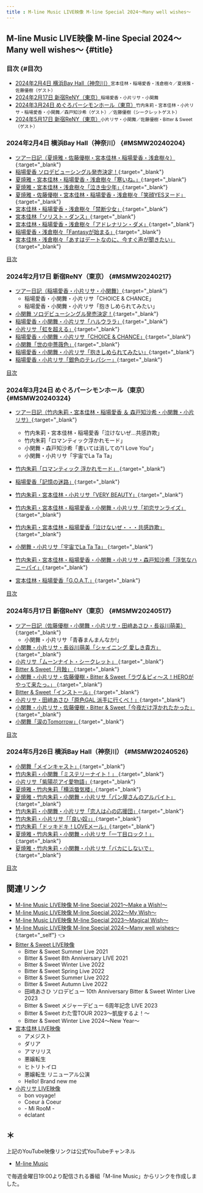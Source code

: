 ```yaml
---
title : M-line Music LIVE映像 M-line Special 2024～Many well wishes～
---
```

## M-line Music LIVE映像 M-line Special 2024～Many well wishes～ {#title}

### 目次 {#目次}

* [2024年2月4日 横浜Bay Hall（神奈川）](#MSMW20240204)<small>宮本佳林・稲場愛香・浅倉樹々／夏焼雅・佐藤優樹（ゲスト）</small>
* [2024年2月17日 新宿ReNY（東京）](#MSMW20240217)<small>稲場愛香・小片リサ・小関舞</small>
* [2024年3月24日 めぐろパーシモンホール（東京）](#MSMW20240324)<small>竹内朱莉・宮本佳林・小片リサ・稲場愛香・小関舞／森戸知沙希（ゲスト）／佐藤優樹（シークレットゲスト）</small>
* [2024年5月17日 新宿ReNY（東京）](#MSMW20240517)<small>小片リサ・小関舞／佐藤優樹・Bitter & Sweet（ゲスト）</small>

### 2024年2月4日 横浜Bay Hall（神奈川） {#MSMW20240204}
* [<i class="fa-lg fa-brands fa-youtube"></i> ツアー日記（夏焼雅・佐藤優樹・宮本佳林・稲場愛香・浅倉樹々）](https://www.youtube.com/watch?v=cfecJKr3EMM&t=25m48s){:target="_blank"}
* [<i class="fa-lg fa-brands fa-youtube"></i> 稲場愛香 ソロデビューシングル発売決定！](https://www.youtube.com/watch?v=IoF3qYSecSM&t=11m1s){:target="_blank"}
* [<i class="fa-lg fa-brands fa-youtube"></i> 夏焼雅・宮本佳林・稲場愛香・浅倉樹々「寒いね。」](https://www.youtube.com/watch?v=Zc7-o-E6_7E&t=13m59s){:target="_blank"}
* [<i class="fa-lg fa-brands fa-youtube"></i> 夏焼雅・宮本佳林・浅倉樹々「泣き虫少年」](https://www.youtube.com/watch?v=hDkrX2T-dYI&t=2m57s){:target="_blank"}
* [<i class="fa-lg fa-brands fa-youtube"></i> 夏焼雅・佐藤優樹・宮本佳林・稲場愛香・浅倉樹々「笑顔YESヌード」 ](https://www.youtube.com/watch?v=XCXQ8NAvASY&t=4m1s){:target="_blank"}
* [<i class="fa-lg fa-brands fa-youtube"></i> 宮本佳林・稲場愛香・浅倉樹々「禁断少女」](https://www.youtube.com/watch?v=40YU6dzsTF8&t=3m42s){:target="_blank"}
* [<i class="fa-lg fa-brands fa-youtube"></i> 宮本佳林「ソリスト・ダンス」](https://www.youtube.com/watch?v=40YU6dzsTF8&t=14m33s){:target="_blank"}
* [<i class="fa-lg fa-brands fa-youtube"></i> 宮本佳林・稲場愛香・浅倉樹々「アドレナリン・ダメ」](https://www.youtube.com/watch?v=33a1T3Mf2tA&t=3m15s){:target="_blank"}
* [<i class="fa-lg fa-brands fa-youtube"></i> 稲場愛香・浅倉樹々「Fantasyが始まる」](https://www.youtube.com/watch?v=vcrPriJC9jk&t=3m19s){:target="_blank"}
* [<i class="fa-lg fa-brands fa-youtube"></i> 宮本佳林・浅倉樹々「あすはデートなのに、今すぐ声が聞きたい」](https://www.youtube.com/watch?v=VHLUIsEOy_M&t=25m43s){:target="_blank"}
 
[<i class="fa-solid fa-square-caret-up"></i> 目次](#目次)

### 2024年2月17日 新宿ReNY（東京） {#MSMW20240217}
* [<i class="fa-lg fa-brands fa-youtube"></i> ツアー日記（稲場愛香・小片リサ・小関舞）](https://www.youtube.com/watch?v=XCXQ8NAvASY&t=23m52s){:target="_blank"}
  * 稲場愛香・小関舞・小片リサ「CHOICE & CHANCE」
  * 稲場愛香・小関舞・小片リサ「抱きしめられてみたい」
* [<i class="fa-lg fa-brands fa-youtube"></i> 小関舞 ソロデビューシングル発売決定！](https://www.youtube.com/watch?v=Zc7-o-E6_7E&t=10m44s){:target="_blank"}
* [<i class="fa-lg fa-brands fa-youtube"></i> 稲場愛香・小関舞・小片リサ「ハルウララ」](https://www.youtube.com/watch?v=T_GZW_myPSM&t=3m13s){:target="_blank"}
* [<i class="fa-lg fa-brands fa-youtube"></i> 小片リサ「虹を超える」](https://www.youtube.com/watch?v=T_GZW_myPSM&t=16m1s){:target="_blank"}
* [<i class="fa-lg fa-brands fa-youtube"></i> 稲場愛香・小関舞・小片リサ「CHOICE & CHANCE」](https://www.youtube.com/watch?v=6tTp_3CWGns&t=4m42s){:target="_blank"}
* [<i class="fa-lg fa-brands fa-youtube"></i> 小関舞「世の中薔薇色」](https://www.youtube.com/watch?v=CmJt6wKKEYA&t=16m52s){:target="_blank"}
* [<i class="fa-lg fa-brands fa-youtube"></i> 稲場愛香・小関舞・小片リサ「抱きしめられてみたい」](https://www.youtube.com/watch?v=CmJt6wKKEYA&t=3m9s){:target="_blank"}
* [<i class="fa-lg fa-brands fa-youtube"></i> 稲場愛香・小片リサ「銀色のテレパシー」](https://www.youtube.com/watch?v=HiuMx6GS4VU&t=25m58s){:target="_blank"}

[<i class="fa-solid fa-square-caret-up"></i> 目次](#目次)

### 2024年3月24日 めぐろパーシモンホール（東京） {#MSMW20240324}
* [<i class="fa-lg fa-brands fa-youtube"></i> ツアー日記（竹内朱莉・宮本佳林・稲場愛香 ＆ 森戸知沙希・小関舞・小片リサ）](https://www.youtube.com/watch?v=60ZPECtPC8Y&t=21m39s){:target="_blank"}
  * 竹内朱莉・宮本佳林・稲場愛香「泣けないぜ…共感詐欺」
  * 竹内朱莉「ロマンティック浮かれモード」
  * 小関舞・森戸知沙希「書いては消しての"I Love You"」
  * 小関舞・小片リサ「宇宙でLa Ta Ta」

* [<i class="fa-lg fa-brands fa-youtube"></i> 竹内朱莉「ロマンティック 浮かれモード」 ](https://www.youtube.com/watch?v=33a1T3Mf2tA&t=11m30s){:target="_blank"}
* [<i class="fa-lg fa-brands fa-youtube"></i> 稲場愛香「記憶の迷路」](https://www.youtube.com/watch?v=vcrPriJC9jk&t=12m30s){:target="_blank"}
* [<i class="fa-lg fa-brands fa-youtube"></i> 竹内朱莉・宮本佳林・小片リサ「VERY BEAUTY」](https://www.youtube.com/watch?v=A2VQ-Saeo2Q&t=13m17s){:target="_blank"}
* [<i class="fa-lg fa-brands fa-youtube"></i> 竹内朱莉・宮本佳林・稲場愛香・小関舞・小片リサ「初恋サンライズ」](https://www.youtube.com/watch?v=60ZPECtPC8Y&t=2m19s){:target="_blank"}
* [<i class="fa-lg fa-brands fa-youtube"></i> 竹内朱莉・宮本佳林・稲場愛香「泣けないぜ・・・共感詐欺」](https://www.youtube.com/watch?v=HiuMx6GS4VU&t=3m7s){:target="_blank"}
* [<i class="fa-lg fa-brands fa-youtube"></i> 小関舞・小片リサ「宇宙でLa Ta Ta」 ](https://www.youtube.com/watch?v=LGna425ZREw&t=12m6s){:target="_blank"}
* [<i class="fa-lg fa-brands fa-youtube"></i> 竹内朱莉・宮本佳林・稲場愛香・小関舞・小片リサ・森戸知沙希「浮気なハニーパイ」](https://www.youtube.com/watch?v=iHeOrsoLkzM&t=3m31s){:target="_blank"}
* [<i class="fa-lg fa-brands fa-youtube"></i> 宮本佳林・稲場愛香「G.O.A.T.」](https://www.youtube.com/watch?v=aPCguQfPxY0&t=1463s){:target="_blank"}

[<i class="fa-solid fa-square-caret-up"></i> 目次](#目次)


### 2024年5月17日 新宿ReNY（東京） {#MSMW20240517}
* [<i class="fa-lg fa-brands fa-youtube"></i> ツアー日記（佐藤優樹・小関舞・小片リサ・田﨑あさひ・長谷川萌美）](https://www.youtube.com/watch?v=yIM4iZMr8A0&t=1508s){:target="_blank"}
  * 小関舞・小片リサ「青春まんまんなか!」
* [<i class="fa-lg fa-brands fa-youtube"></i> 小関舞・小片リサ・長谷川萌美「シャイニング 愛しき貴方」 ](https://www.youtube.com/watch?v=LGna425ZREw&t=6m19s){:target="_blank"}
* [<i class="fa-lg fa-brands fa-youtube"></i> 小片リサ「ムーンナイト・シークレット」 ](https://www.youtube.com/watch?v=yIM4iZMr8A0&t=3m19s){:target="_blank"}
* [<i class="fa-lg fa-brands fa-youtube"></i> Bitter & Sweet「月蝕」 ](https://www.youtube.com/watch?v=yIM4iZMr8A0&t=13m9s){:target="_blank"}
* [<i class="fa-lg fa-brands fa-youtube"></i> 小関舞・小片リサ・佐藤優樹・Bitter & Sweet「ラヴ＆ピィ～ス！HEROがやって来たっ。」 ](https://www.youtube.com/watch?v=2unWR5jRGeA&t=3m30s){:target="_blank"}
* [<i class="fa-lg fa-brands fa-youtube"></i> Bitter & Sweet「インストール」](https://www.youtube.com/watch?v=qsPpMg6rOwU&t=14m16s){:target="_blank"}
* [<i class="fa-lg fa-brands fa-youtube"></i> 小片リサ・田﨑あさひ「原色GAL 派手に行くべ！」](https://www.youtube.com/watch?v=u31Qyy7ataE&t=15m58s){:target="_blank"}
* [<i class="fa-lg fa-brands fa-youtube"></i> 小関舞・小片リサ・佐藤優樹・Bitter & Sweet「今夜だけ浮かれたかった」](https://www.youtube.com/watch?v=qsPpMg6rOwU&t=3m50s){:target="_blank"}
* [<i class="fa-lg fa-brands fa-youtube"></i> 小関舞「涙のTomorrow」](https://www.youtube.com/watch?v=MFIcS3V3Hx4&t=16m26s){:target="_blank"}


[<i class="fa-solid fa-square-caret-up"></i> 目次](#目次)


### 2024年5月26日 横浜Bay Hall（神奈川） {#MSMW20240526}
* [<i class="fa-lg fa-brands fa-youtube"></i> 小関舞「メインキャスト」](https://www.youtube.com/watch?v=iHeOrsoLkzM&t=13m0s){:target="_blank"}
* [<i class="fa-lg fa-brands fa-youtube"></i> 竹内朱莉・小関舞「ミステリーナイト！」 ](https://www.youtube.com/watch?v=2unWR5jRGeA&t=13m19s){:target="_blank"}
* [<i class="fa-lg fa-brands fa-youtube"></i> 小片リサ「紫陽花アイ愛物語」](https://www.youtube.com/watch?v=2unWR5jRGeA&t=25m45s){:target="_blank"}
* [<i class="fa-lg fa-brands fa-youtube"></i> 夏焼雅・竹内朱莉「横浜蜃気楼」](https://www.youtube.com/watch?v=aPCguQfPxY0&t=154s){:target="_blank"}
* [<i class="fa-lg fa-brands fa-youtube"></i> 夏焼雅・竹内朱莉・小関舞・小片リサ「パン屋さんのアルバイト」](https://www.youtube.com/watch?v=Qso4fxLR1iM&t=156s){:target="_blank"}
* [<i class="fa-lg fa-brands fa-youtube"></i> 竹内朱莉・小関舞・小片リサ「恋人は心の応援団」](https://www.youtube.com/watch?v=dNljNZoDaEw&t=191s){:target="_blank"}
* [<i class="fa-lg fa-brands fa-youtube"></i> 竹内朱莉・小片リサ「「良い奴」」](https://www.youtube.com/watch?v=dNljNZoDaEw&t=1535s){:target="_blank"}
* [<i class="fa-lg fa-brands fa-youtube"></i> 竹内朱莉「ドッキドキ！LOVEメール」](https://www.youtube.com/watch?v=u31Qyy7ataE&t=27m44s){:target="_blank"}
* [<i class="fa-lg fa-brands fa-youtube"></i> 夏焼雅・竹内朱莉・小関舞・小片リサ「一丁目ロック！」](https://www.youtube.com/watch?v=Stp8Yi4_usA&t=15m02s){:target="_blank"}
* [<i class="fa-lg fa-brands fa-youtube"></i> 夏焼雅・竹内朱莉・小関舞・小片リサ「バカにしないで」](https://www.youtube.com/watch?v=MFIcS3V3Hx4&t=224s){:target="_blank"}



[<i class="fa-solid fa-square-caret-up"></i> 目次](#目次)



## 関連リンク
* [M-line Music LIVE映像 M-line Special 2021～Make a Wish!～](./MSMW2021.md)
* [M-line Music LIVE映像 M-line Special 2022～My Wish～](./MSMW2022.md)
* [M-line Music LIVE映像 M-line Special 2023～Magical Wish～](./MSMW2023.md)
* [M-line Music LIVE映像 M-line Special 2024～Many well wishes～](#title){:target="_self"} 👈
* [Bitter & Sweet LIVE映像](./bittersweet.md)
  * Bitter & Sweet Summer Live 2021
  * Bitter & Sweet 8th Anniversary LIVE 2021
  * Bitter & Sweet Winter Live 2022
  * Bitter & Sweet Spring Live 2022
  * Bitter & Sweet Summer Live 2022
  * Bitter & Sweet Autumn Live 2022
  * 田﨑あさひ ソロデビュー 10th Anniversary Bitter & Sweet Winter Live 2023
  * Bitter & Sweet メジャーデビュー 6周年記念 LIVE 2023
  * Bitter & Sweet わた雪TOUR 2023～凱旋するよ！～
  * Bitter & Sweet Winter Live 2024～New Year～
* [宮本佳林 LIVE映像](./karin.md)
  * アメジスト
  * ダリア
  * アマリリス
  * 悪嬢転生
  * ヒトリトイロ
  * 悪嬢転生 リニューアル公演
  * Hello! Brand new me
* [小片リサ LIVE映像](./risa.md)
  * bon voyage!
  * Coeur à Coeur
  * \- Mi RooM \-
  * éclatant

## ＊

上記のYouTube映像リンクは公式YouTubeチャンネル

* [<i class="fa-lg fa-brands fa-youtube"></i> M-line Music](https://www.youtube.com/@mlinemusic)  

で毎週金曜日19:00より配信される番組「M-line Music」からリンクを作成しました。